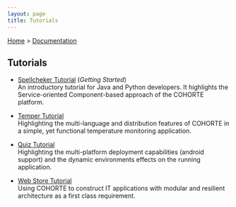 ```yaml
---
layout: page
title: Tutorials
---
```


[Home](../../) > [Documentation](../)

## Tutorials

 * [Spellcheker Tutorial](./spellchecker) (*Getting Started*)
    <br/>An introductory tutorial for Java and Python developers. It highlights the Service-oriented Component-based approach of the COHORTE platform.

 * [Temper Tutorial](./temper) 
    <br/>Highlighting the multi-language and distribution features of COHORTE in a simple, yet functional temperature monitoring application.

 * [Quiz Tutorial](./quiz) 
    <br/>Highlighting the multi-platform deployment capabilities (android support) and the dynamic environments effects on the running application.

 * [Web Store Tutorial](./store) 
    <br/>Using COHORTE to construct IT applications with modular and resilient architecture as a first class requirement.